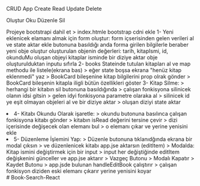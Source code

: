 CRUD App
Create Read Update Delete

Oluştur Oku Düzenle Sil

Projeye bootstrapi dahil et > index.htmle bootstrap cdni ekle
1- Yeni eklenicek elamanı almak için form oluştur: form içserisinden gelen verileri al ve state aktar ekle butonuna basıldığı anda forma girilen bilgilerle beraber yeni obje oluştur oluşturulan objenin değerleri: tarih, kitapIsmi, id, okunduMu oluşan objeyi kitaplar isminde bir diziye aktar obje oluşturulduktan inputu sıfırla
2- books Stateinde tutulan kitapları al ve map methodu ile listele(ekrana bas) > eğer state boşsa ekrana "henüz kitap eklenmedi" yaz > BookCard bileşenine kitap bilgilerini prop olrak gönder > BookCard bileşenin kitapla iligli bütün özellikleri göster
3- Kitap Silme: > herhangi bir kitabın sil butonuna basıldığında > çalışan fonkisyona silinicek olanın idsi gitsin > gelen idyi fonkisyona parametre olaraka al > silinicek id ye eşit olmayan objeleri al ve bir diziye aktar > oluşan diziyi state aktar

<li>
    4- Kitabı Okundu Olarak işaretle:
    > okundu butonuna basılınca çalışan fonkisyona kitabı gönder
    > kitabın isRead değerini tersine çevir
    > dizi içerisinde değişecek olan elemanı bul
    > o elemanı çıkar ve yerine yenisini ekle
</li>

<li>
    5- Düzenleme İşlemini Yap:
    > Düzenle butonuna tıklanıdğında ekrana bir modal çıksın
    > ve düzenlenicek kitabı app.jse aktarsın (editItem)
    > Modalda: Kitap ismini değiştirmek için bir input
    > input her değiştiğinde editItem değişkenini günceller ve app.jse aktarır
    > Vazgeç Butonu > Modalı Kapatır
    > Kaydet Butonu > app.jsde bulunan handleEditBook çalıştırır
    > çalışan fonkisyon diziden eski elemanı çıkarır yerine yenisini koyar
</li>
# Book-Search-React
